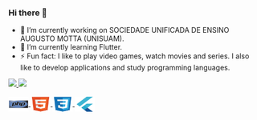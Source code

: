 ### Hi there 👋

- 🔭 I’m currently working on SOCIEDADE UNIFICADA DE ENSINO AUGUSTO MOTTA (UNISUAM).
- 🌱 I’m currently learning Flutter.
- ⚡ Fun fact: I like to play video games, watch movies and series. I also like to develop applications and study programming languages.

<div>
  <a href="https://github.com/DiogoLima1">
  <img height="180em" src="https://github-readme-stats.vercel.app/api?username=DiogoLima1&&show_icons=true&theme=aura&include_all_commits=true&count_private=true"/>
  <img height="180em" src="https://github-readme-stats.vercel.app/api/top-langs/?username=DiogoLima1&layout=compact&langs_count=6&theme=aura"/>
</div>
<div style="display: inline_block"><br>
  <img align="center" alt="DiogoLima1-PHP" height="30" width="40" src="https://raw.githubusercontent.com/devicons/devicon/master/icons/php/php-original.svg">
  <img align="center" alt="DiogoLima1-HTML" height="30" width="40" src="https://raw.githubusercontent.com/devicons/devicon/master/icons/html5/html5-original.svg">
  <img align="center" alt="DiogoLima1-CSS" height="30" width="40" src="https://raw.githubusercontent.com/devicons/devicon/master/icons/css3/css3-original.svg">
  <img align="center" alt="DiogoLima1-Flutter" height="30" width="40" src="https://raw.githubusercontent.com/devicons/devicon/master/icons/flutter/flutter-original.svg">
</div>

<!--
**DiogoLima1/DIogoLima1** is a ✨ _special_ ✨ repository because its `README.md` (this file) appears on your GitHub profile.

Here are some ideas to get you started:


-->
